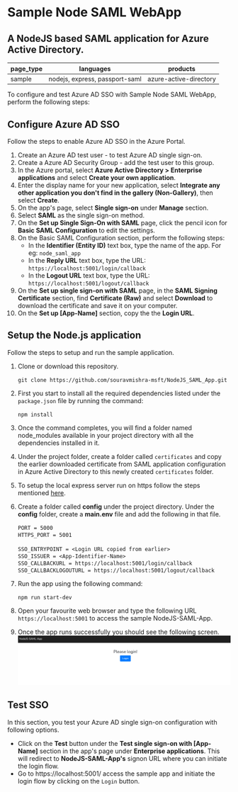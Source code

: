 # Sample Node SAML WebApp

## A NodeJS based SAML application for Azure Active Directory.

| page_type | languages                      | products               |
| --------- | ------------------------------ | ---------------------- |
| sample    | nodejs, express, passport-saml | azure-active-directory |

To configure and test Azure AD SSO with Sample Node SAML WebApp, perform the following steps:

## **Configure Azure AD SSO**

Follow the steps to enable Azure AD SSO in the Azure Portal.

1. Create an Azure AD test user - to test Azure AD single sign-on.
2. Create a Azure AD Security Group - add the test user to this group.
3. In the Azure portal, select **Azure Active Directory > Enterprise applications** and select **Create your own application**.
4. Enter the display name for your new application, select **Integrate any other application you don't find in the gallery (Non-Gallery)**, then select **Create**.
5. On the app's page, select **Single sign-on** under **Manage** section.
6. Select **SAML** as the single sign-on method.
7. On the **Set up Single Sign-On with SAML** page, click the pencil icon for **Basic SAML Configuration** to edit the settings.
8. On the Basic SAML Configuration section, perform the following steps:
   - In the **Identifier (Entity ID)** text box, type the name of the app. For eg: `node_saml_app`
   - In the **Reply URL** text box, type the URL: `https://localhost:5001/login/callback`
   - In the **Logout URL** text box, type the URL: `https://localhost:5001/logout/callback`
9. On the **Set up single sign-on with SAML** page, in the **SAML Signing Certificate** section, find **Certificate (Raw)** and select **Download** to download the certificate and save it on your computer.
10. On the **Set up [App-Name]** section, copy the the **Login URL**.

## **Setup the Node.js application**

Follow the steps to setup and run the sample application.

1.  Clone or download this repository.
    ```
    git clone https://github.com/souravmishra-msft/NodeJS_SAML_App.git
    ```
2.  First you start to install all the required dependencies listed under the `package.json` file by running the command:
    ```
    npm install
    ```
3.  Once the command completes, you will find a folder named node_modules available in your project directory with all the dependencies installed in it.
4.  Under the project folder, create a folder called `certificates` and copy the earlier downloaded certificate from SAML application configuration in Azure Active Directory to this newly created `certificates` folder.
5.  To setup the local express server run on https follow the steps mentioned [here](https://javascript.plainenglish.io/enable-https-for-localhost-during-local-development-in-node-js-96204453d72b).
6.  Create a folder called **config** under the project directory. Under the **config** folder, create a **main.env** file and add the following in that file.

    ```
    PORT = 5000
    HTTPS_PORT = 5001

    SSO_ENTRYPOINT = <Login URL copied from earlier>
    SSO_ISSUER = <App-Identifier-Name>
    SSO_CALLBACKURL = https://localhost:5001/login/callback
    SSO_CALLBACKLOGOUTURL = https://localhost:5001/logout/callback

    ```

7.  Run the app using the following command:
    ```
    npm run start-dev
    ```
8.  Open your favourite web browser and type the following URL `https://localhost:5001` to access the sample NodeJS-SAML-App.

9.  Once the app runs successfully you should see the following screen.
    ![NodeJS-SAML-App](/images/NodeJS-SAML-App.png)

## Test SSO

In this section, you test your Azure AD single sign-on configuration with following options.

- Click on the **Test** button under the **Test single sign-on with [App-Name]** section in the app's page under **Enterprise applications**. This will redirect to **NodeJS-SAML-App's** signon URL where you can initiate the login flow.
- Go to https://localhost:5001/ access the sample app and initiate the login flow by clicking on the `Login` button.
